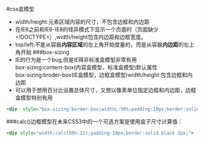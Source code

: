 #css盒模型
* width/height:元素区域内容的尺寸，不包含边框和内边距
* 在IE6之前和IE6-IE8的怪异模式下显示一个页面时（页面缺少<!DOCTYPE>）,width/height包含内边距和边框宽度。
* top/left:不是从容器<b>内容区域</b>的左上角开始度量的，而是从容器<b>内边距</b>的左上角开始
###box-sizing
* IE的行为是一个bug,但是IE得非标准盒模型非常有用<br/>
box-sizing:content-box(内容盒模型，标准盒模型)默认属性<br/>
box-sizing:broder-box(IE盒模型，边框盒模型)width/height:包含边框和内边距<br/>
* 可以用于想用百分比设置总体尺寸，又想以像素单位指定边框和内边距，边框盒模型特别有用
```html
<div  style="box-sizing:border-box;widthL:50%;padding:10px;border:solid black 2px">
```
###calc()边框模型在未来CSS3中的一个可选方案是使用盒子尺寸计算值：
```html
<div style="width:calc(50%-12);padding:10px;border:solid black 2px;">
```

